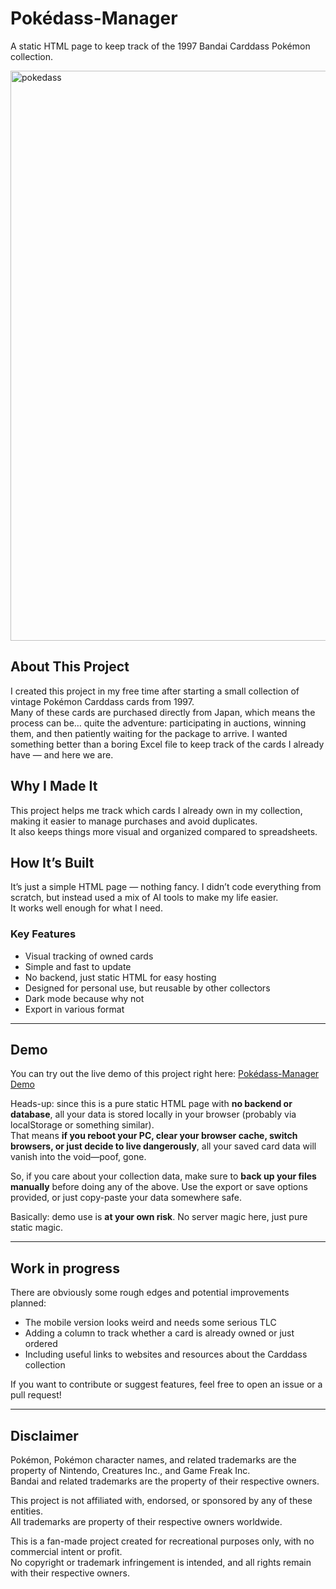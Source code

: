 # Pokédass-Manager
A static HTML page to keep track of the 1997 Bandai Carddass Pokémon collection.

<img width="1264" height="912" alt="pokedass" src="https://github.com/user-attachments/assets/27b06c2b-9da3-4728-a83e-49f8106522ea" />

## About This Project

I created this project in my free time after starting a small collection of vintage Pokémon Carddass cards from 1997.  
Many of these cards are purchased directly from Japan, which means the process can be… quite the adventure: participating in auctions, winning them, and then patiently waiting for the package to arrive. I wanted something better than a boring Excel file to keep track of the cards I already have — and here we are.  

## Why I Made It

This project helps me track which cards I already own in my collection, making it easier to manage purchases and avoid duplicates.  
It also keeps things more visual and organized compared to spreadsheets.

## How It’s Built

It’s just a simple HTML page — nothing fancy. I didn’t code everything from scratch, but instead used a mix of AI tools to make my life easier.  
It works well enough for what I need.

### Key Features
- Visual tracking of owned cards
- Simple and fast to update
- No backend, just static HTML for easy hosting
- Designed for personal use, but reusable by other collectors
- Dark mode because why not
- Export in various format

---

## Demo

You can try out the live demo of this project right here: [Pokédass-Manager Demo](https://stinocon.github.io/Pok-dass-Manager/index.html)  

Heads-up: since this is a pure static HTML page with **no backend or database**, all your data is stored locally in your browser (probably via localStorage or something similar).  
That means **if you reboot your PC, clear your browser cache, switch browsers, or just decide to live dangerously**, all your saved card data will vanish into the void—poof, gone.  

So, if you care about your collection data, make sure to **back up your files manually** before doing any of the above. Use the export or save options provided, or just copy-paste your data somewhere safe.  

Basically: demo use is **at your own risk**. No server magic here, just pure static magic.

---

## Work in progress

There are obviously some rough edges and potential improvements planned:  

- The mobile version looks weird and needs some serious TLC  
- Adding a column to track whether a card is already owned or just ordered  
- Including useful links to websites and resources about the Carddass collection  

If you want to contribute or suggest features, feel free to open an issue or a pull request!

---

## Disclaimer

Pokémon, Pokémon character names, and related trademarks are the property of Nintendo, Creatures Inc., and Game Freak Inc.  
Bandai and related trademarks are the property of their respective owners.  

This project is not affiliated with, endorsed, or sponsored by any of these entities.  
All trademarks are property of their respective owners worldwide.  

This is a fan-made project created for recreational purposes only, with no commercial intent or profit.  
No copyright or trademark infringement is intended, and all rights remain with their respective owners.
